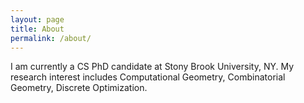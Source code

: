 ```yaml
---
layout: page
title: About
permalink: /about/
---
```

 
I am currently a CS PhD candidate at Stony Brook University, NY. My research interest includes Computational Geometry, Combinatorial Geometry, Discrete Optimization.